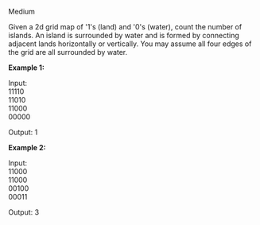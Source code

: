 Medium

Given a 2d grid map of '1's (land) and '0's (water), count the number of islands. An island is surrounded by water and is formed by connecting adjacent lands horizontally or vertically. You may assume all four edges of the grid are all surrounded by water.

**Example 1:**

Input:  
11110  
11010  
11000  
00000  

Output: 1

**Example 2:**

Input:  
11000  
11000  
00100  
00011  

Output: 3
